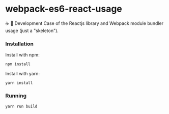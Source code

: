 # webpack-es6-react-usage
:coffee: :briefcase: Development Case of the Reactjs library and Webpack module bundler usage (just a "skeleton").

### Installation
Install with npm:
```
npm install
```
Install with yarn:
```
yarn install
```

### Running
```
yarn run build
```
